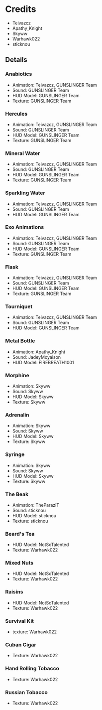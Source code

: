 # Credits

* Teivazcz
* Apathy_Knight
* Skyww
* Warhawk022
* sticknou

## Details

### Anabiotics
* Animation: Teivazcz, GUNSLINGER Team
* Sound: GUNSLINGER Team
* HUD Model: GUNSLINGER Team
* Texture: GUNSLINGER Team

### Hercules
* Animation: Teivazcz, GUNSLINGER Team
* Sound: GUNSLINGER Team
* HUD Model: GUNSLINGER Team
* Texture: GUNSLINGER Team

### Mineral Water
* Animation: Teivazcz, GUNSLINGER Team
* Sound: GUNSLINGER Team
* HUD Model: GUNSLINGER Team
* Texture: GUNSLINGER Team

### Sparkling Water
* Animation: Teivazcz, GUNSLINGER Team
* Sound: GUNSLINGER Team
* HUD Model: GUNSLINGER Team

### Exo Animations
* Animation: Teivazcz, GUNSLINGER Team
* Sound: GUNSLINGER Team
* HUD Model: GUNSLINGER Team
* Texture: GUNSLINGER Team

### Flask
* Animation: Teivazcz, GUNSLINGER Team
* Sound: GUNSLINGER Team
* HUD Model: GUNSLINGER Team
* Texture: GUNSLINGER Team

### Tourniquet
* Animation: Teivazcz, GUNSLINGER Team
* Sound: GUNSLINGER Team
* HUD Model: GUNSLINGER Team

### Metal Bottle
* Animation: Apathy_Knight
* Sound: JadeyMoyaison
* HUD Model: FIREBREATH1001

### Morphine
* Animation: Skyww
* Sound: Skyww
* HUD Model: Skyww
* Texture: Skyww

### Adrenalin
* Animation: Skyww
* Sound: Skyww
* HUD Model: Skyww
* Texture: Skyww

### Syringe
* Animation: Skyww
* Sound: Skyww
* HUD Model: Skyww
* Texture: Skyww

### The Beak
* Animation: TheParaziT
* Sound: sticknou
* HUD Model: sticknou
* Texture: sticknou

### Beard's Tea
* HUD Model: NotSoTalented
* Texture: Warhawk022

### Mixed Nuts
* HUD Model: NotSoTalented
* Texture: Warhawk022

### Raisins
* HUD Model: NotSoTalented
* Texture: Warhawk022

### Survival Kit
* texture: Warhawk022

### Cuban Cigar
* Texture: Warhawk022

### Hand Rolling Tobacco
* Texture: Warhawk022

### Russian Tobacco
* Texture: Warhawk022
